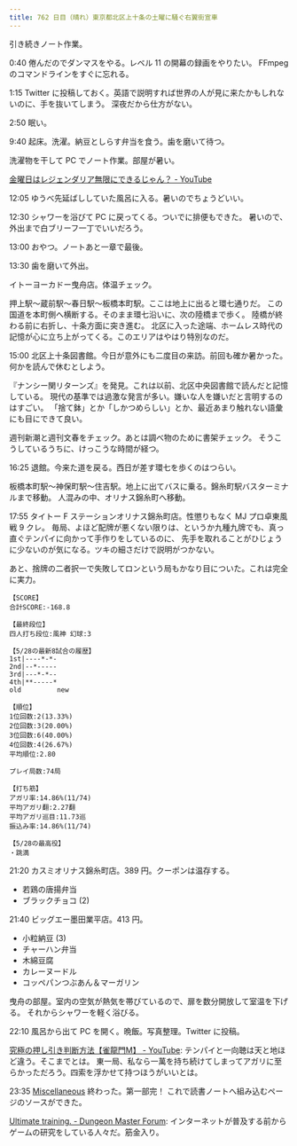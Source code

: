 ```yaml
---
title: 762 日目（晴れ）東京都北区上十条の土曜に騒ぐ右翼街宣車
---
```


引き続きノート作業。

0:40 倦んだのでダンマスをやる。レベル 11 の開幕の録画をやりたい。
FFmpeg のコマンドラインをすぐに忘れる。

1:15 Twitter に投稿しておく。英語で説明すれば世界の人が見に来たかもしれないのに、手を抜いてしまう。
深夜だから仕方がない。

2:50 眠い。

9:40 起床。洗濯。納豆としらす弁当を食う。歯を磨いて待つ。

洗濯物を干して PC でノート作業。部屋が暑い。

[金曜日はレジェンダリア無限にできるじゃん？ - YouTube](https://www.youtube.com/watch?v=xyl7zUCr17o)

12:05 ゆうべ先延ばししていた風呂に入る。暑いのでちょうどいい。

12:30 シャワーを浴びて PC に戻ってくる。ついでに排便もできた。
暑いので、外出まで白ブリーフ一丁でいいだろう。

13:00 おやつ。ノートあと一章で最後。

13:30 歯を磨いて外出。

イトーヨーカドー曳舟店。体温チェック。

押上駅～蔵前駅～春日駅～板橋本町駅。ここは地上に出ると環七通りだ。
この国道を本町側へ横断する。そのまま環七沿いに、次の陸橋まで歩く。
陸橋が終わる前に右折し、十条方面に突き進む。
北区に入った途端、ホームレス時代の記憶が心に立ち上がってくる。このエリアはやはり特別なのだ。

15:00 北区上十条図書館。今日が意外にも二度目の来訪。前回も確か暑かった。何かを読んで休むとしよう。

『ナンシー関リターンズ』を発見。これは以前、北区中央図書館で読んだと記憶している。
現代の基準では過激な発言が多い。嫌いな人を嫌いだと言明するのはすごい。
「捨て鉢」とか「しかつめらしい」とか、最近あまり触れない語彙にも目にできて良い。

週刊新潮と週刊文春をチェック。あとは調べ物のために書架チェック。
そうこうしているうちに、けっこうな時間が経つ。

16:25 退館。今来た道を戻る。西日が差す環七を歩くのはつらい。

板橋本町駅～神保町駅～住吉駅。地上に出てバスに乗る。錦糸町駅バスターミナルまで移動。
人混みの中、オリナス錦糸町へ移動。

17:55 タイトー F ステーションオリナス錦糸町店。性懲りもなく MJ プロ卓東風戦 9 クレ。
毎局、よほど配牌が悪くない限りは、というか九種九牌でも、真っ直ぐテンパイに向かって手作りをしているのに、
先手を取れることがひじょうに少ないのが気になる。ツキの細さだけで説明がつかない。

あと、捨牌の二者択一で失敗してロンという局もかなり目についた。これは完全に実力。

```text
【SCORE】
合計SCORE:-168.8

【最終段位】
四人打ち段位:風神 幻球:3

【5/28の最新8試合の履歴】
1st|----*-*-
2nd|--*-----
3rd|---*-*--
4th|**-----*
old         new

【順位】
1位回数:2(13.33%)
2位回数:3(20.00%)
3位回数:6(40.00%)
4位回数:4(26.67%)
平均順位:2.80

プレイ局数:74局

【打ち筋】
アガリ率:14.86%(11/74)
平均アガリ翻:2.27翻
平均アガリ巡目:11.73巡
振込み率:14.86%(11/74)

【5/28の最高役】
・跳満
```

21:20 カスミオリナス錦糸町店。389 円。クーポンは温存する。

* 若鶏の唐揚弁当
* ブラックチョコ (2)

21:40 ビッグエー墨田業平店。413 円。

* 小粒納豆 (3)
* チャーハン弁当
* 木綿豆腐
* カレーヌードル
* コッペパンつぶあん＆マーガリン

曳舟の部屋。室内の空気が熱気を帯びているので、扉を数分開放して室温を下げる。
それからシャワーを軽く浴びる。

22:10 風呂から出て PC を開く。晩飯。写真整理。Twitter に投稿。

[究極の押し引き判断方法【雀龍門M】 - YouTube](https://www.youtube.com/watch?v=X_qRltRKcAI):
テンパイと一向聴は天と地ほど違う。そこまでとは。
東一局、私なら一萬を持ち続けてしまってアガリに至らかっただろう。四索を浮かせて持つほうがいいとは。

23:35 [Miscellaneous](https://javascript.info/js-misc) 終わった。第一部完！
これで読書ノートへ組み込むページのソースができた。

[Ultimate training. - Dungeon Master Forum](https://www.dungeon-master.com/forum/viewtopic.php?t=29226):
インターネットが普及する前からゲームの研究をしている人々だ。筋金入り。
